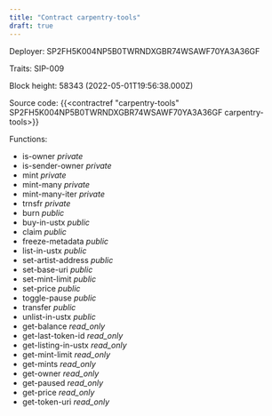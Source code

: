 ```yaml
---
title: "Contract carpentry-tools"
draft: true
---
```

Deployer: SP2FH5K004NP5B0TWRNDXGBR74WSAWF70YA3A36GF

Traits:
SIP-009 



Block height: 58343 (2022-05-01T19:56:38.000Z)

Source code: {{<contractref "carpentry-tools" SP2FH5K004NP5B0TWRNDXGBR74WSAWF70YA3A36GF carpentry-tools>}}

Functions:

* is-owner _private_
* is-sender-owner _private_
* mint _private_
* mint-many _private_
* mint-many-iter _private_
* trnsfr _private_
* burn _public_
* buy-in-ustx _public_
* claim _public_
* freeze-metadata _public_
* list-in-ustx _public_
* set-artist-address _public_
* set-base-uri _public_
* set-mint-limit _public_
* set-price _public_
* toggle-pause _public_
* transfer _public_
* unlist-in-ustx _public_
* get-balance _read_only_
* get-last-token-id _read_only_
* get-listing-in-ustx _read_only_
* get-mint-limit _read_only_
* get-mints _read_only_
* get-owner _read_only_
* get-paused _read_only_
* get-price _read_only_
* get-token-uri _read_only_
